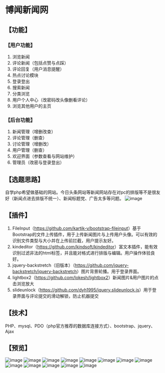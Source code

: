 # 博闻新闻网 #
## 【功能】 ##
### 【用户功能】 ###
1. 浏览新闻
1. 评论新闻（包括点赞与点踩）
1. 评论回复（用户消息提醒）
1. 热点讨论模块
1. 登录登出
1. 搜索新闻
1. 分类浏览
1. 用户个人中心（改密码改头像删看评论）
1. 浏览其他用户的主页
### 【后台功能】 ###
1. 新闻管理（增删改查）
1. 评论管理（删查）
1. 讨论管理（增删改）
1. 用户管理（删查）
1. 欢迎界面（参数查看与网站维护）
1. 管理员（改密与登录登出）
## 【选题思路】 ##
自学php希望做基础的网站。今日头条网站等新闻网站存在对pc的排版等不是很友好（新闻点进去排版不统一）、新闻标题党、广告太多等问题。
 ![image](<https://github.com/poer44/bowen-news/blob/master/raw/master/image-folder/4.jpg?raw=true>)
## 【插件】 ##
1. FileInput（<https://github.com/kartik-v/bootstrap-fileinput>）基于Bootstrap的文件上传插件，用于上传新闻图片与上传用户头像。可以有效的识别文件类型与大小并在上传前拦截，用户提示友好。
1. kindeditor（<https://github.com/kindsoft/kindeditor>）富文本插件，能有效识别过滤非法的html标签，并且能对格式进行排版与编辑。用户操作体验良好。
1. jquery-backstretch（旧版本）（<https://github.com/jquery-backstretch/jquery-backstretch>）图片背景轮播。用于登录界面。
1. lightbox2（<https://github.com/lokesh/lightbox2>）新闻图片&用户图片的点击浏览放大
1. slideunlock（<https://github.com/dyh1995/jquery.slideunlock.js>）用于登录界面与评论提交的滑动解锁，防止机器提交
## 【技术】 ##
PHP、mysql、PDO（php官方推荐的数据库连接方式）、bootstrap、jquery、Ajax
## 【预览】 ##
 ![image](https://github.com/poer44/bowen-news/blob/master/raw/master/image-folder/1.jpg?raw=true)
 ![image](https://github.com/poer44/bowen-news/blob/master/raw/master/image-folder/2.jpg?raw=true)
 ![image](https://github.com/poer44/bowen-news/blob/master/raw/master/image-folder/3.jpg?raw=true)
  ![image](https://github.com/poer44/bowen-news/blob/master/raw/master/image-folder/4.jpg?raw=true)
 ![image](https://github.com/poer44/bowen-news/blob/master/raw/master/image-folder/5.jpg?raw=true)
 ![image](https://github.com/poer44/bowen-news/blob/master/raw/master/image-folder/6.jpg?raw=true)
  ![image](https://github.com/poer44/bowen-news/blob/master/raw/master/image-folder/7.jpg?raw=true)
 ![image](https://github.com/poer44/bowen-news/blob/master/raw/master/image-folder/8.jpg?raw=true)
 ![image](https://github.com/poer44/bowen-news/blob/master/raw/master/image-folder/9.jpg?raw=true)
  ![image](https://github.com/poer44/bowen-news/blob/master/raw/master/image-folder/10.jpg?raw=true)
 ![image](https://github.com/poer44/bowen-news/blob/master/raw/master/image-folder/11.jpg?raw=true)
 ![image](https://github.com/poer44/bowen-news/blob/master/raw/master/image-folder/12.jpg?raw=true)
  ![image](https://github.com/poer44/bowen-news/blob/master/raw/master/image-folder/13.jpg?raw=true)

 




